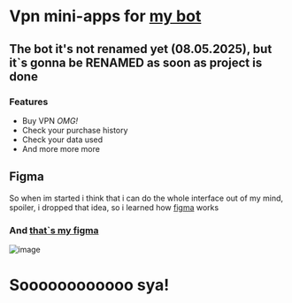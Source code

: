 # Vpn mini-apps for [my bot](https://t.me/CokiVPN_Bot)

## The bot it's not renamed yet (08.05.2025), but it`s gonna be **RENAMED** as soon as project is done

### Features
- Buy VPN *OMG!*
- Check your purchase history
- Check your data used
- And more more more

## Figma

So when im started i think that i can do the whole interface out of my mind, spoiler, i dropped that idea, so i learned how [figma](figma.com) works
### And [that`s my figma](https://www.figma.com/design/LRZzHhSnOH1rpdaOSTLpck/Untitled)

![image](https://github.com/user-attachments/assets/8dfd8c41-d0ed-4062-bef0-c72a1a39d8dd)


# Soooooooooooo sya!


